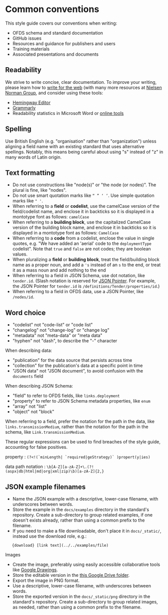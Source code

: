 # Common conventions

This style guide covers our conventions when writing:

* OFDS schema and standard documentation
* GitHub issues
* Resources and guidance for publishers and users
* Training materials
* Associated presentations and documents

## Readability

We strive to write concise, clear documentation. To improve your writing, please learn how to [write for the web](https://www.usa.gov/style-guide/writing-for-web) (with many more resources at [Nielsen Norman Group](https://www.nngroup.com/topic/writing-web/), and consider using these tools:

* [Hemingway Editor](http://www.hemingwayapp.com/)
* [Grammarly](https://www.grammarly.com/)
* Readability statistics in Microsoft Word or [online tools](https://www.webfx.com/tools/read-able/flesch-kincaid.html)

## Spelling

Use British English (e.g. "organisation" rather than "organization") unless aligning a field name with an existing standard that uses alternative spellings. Notably, this means being careful about using "s" instead of "z" in many words of Latin origin.

## Text formatting

* Do not use constructions like "node(s)" or "the node (or nodes)". The plural is fine, like "nodes".
* Do not use smart quotation marks like `“ ” ‘ ’`. Use simple quotation marks like `" '`.
* When referring to a **field** or **codelist**, use the camelCase version of the field/codelist name, and enclose it in backticks so it is displayed in a montotype font as follows: `camelCase`
* When referring to a **building block**, use the capitalized CamelCase version of the building block name, and enclose it in backticks so it is displayed in a montotype font as follows: `CamelCase`
* When referring to a **code** from a codelist, enclose the value in single quotes, e.g. "We have added an 'aerial' code to the `deploymentType` codelist". Note that `true` and `false` are not codes; they are boolean values.
* When pluralizing a **field** or **building block**, treat the field/building block name as a proper noun, and add a `'s` instead of an `s` to the end, or treat it as a mass noun and add nothing to the end
* When referring to a field in JSON Schema, use dot notation, like `tender.id`. (Slash notation is reserved for [JSON Pointer](https://tools.ietf.org/html/rfc6901). For example, the JSON Pointer for `tender.id` is `/definitions/Tender/properties/id`.)
* When referring to a field in OFDS data, use a JSON Pointer, like `/nodes/id`.

## Word choice

* "codelist" not "code-list" or "code list"
* "changelog" not "change-log" or "change log"
* "metadata" not "meta-data" or "meta data"
* "hyphen" not "dash", to describe the "-" character

When describing data:

* "publication" for the data source that persists across time
* "collection" for the publication's data at a specific point in time
* "JSON data" not "JSON document", to avoid confusion with the `documents` field

When describing JSON Schema:

* "field" to refer to OFDS fields, like `links.deployment`
* "property" to refer to JSON Schema metadata properties, like `enum`
* "array" not "list"
* "object" not "block"

When referring to a field, prefer the notation for the path in the data, like `links.transmissionMedium`, rather than the notation for the path in the schema, like `Link.transmissionMedium`.

These regular expressions can be used to find breaches of the style guide, accounting for false positives.

property
:  ```(?<!(`minLength| `required|geStrategy)` )propert(y|ies)```

data path notation
:  `\b[A-Z][a-zA-Z]+\.(?!(aspx|db|html|md|org|xml|zip)\b)[a-zA-Z]{2,}`

## JSON example filenames

* Name the JSON example with a descriptive, lower-case filename, with underscores between words.
* Store the example in the `docs/examples` directory in the standard's repository. Create a sub-directory to group related examples, if one doesn't exists already, rather than using a common prefix to the filename.
* If you need to make a file downloadable, don't place it in `docs/_static/`, instead use the download role, e.g.:

```
   {download} [link text](../../examples/file)
```

Images

* Create the image, preferably using easily accessible collaborative tools like [Google Drawings](https://docs.google.com/drawings/).
* Store the editable version in the [this Google Drive folder](https://drive.google.com/drive/folders/1BKh5_fV2diqLNlHOgSuxzeSKMyL0SvDZ).
* Export the image in PNG format.
* Use a descriptive, lower-case filename, with underscores between words.
* Store the exported version in the `docs/_static/png` directory in the standard's repository. Create a sub-directory to group related images, as needed, rather than using a common prefix to the filename.
